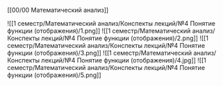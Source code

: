 [[00/00 Математический анализ]]

![[1 семестр/Математический анализ/Конспекты лекций/№4 Понятие функции (отображения)/1.png]]
![[1 семестр/Математический анализ/Конспекты лекций/№4 Понятие функции (отображения)/2.png]]
![[1 семестр/Математический анализ/Конспекты лекций/№4 Понятие функции (отображения)/3.png]]
![[1 семестр/Математический анализ/Конспекты лекций/№4 Понятие функции (отображения)/4.jpg]]
![[1 семестр/Математический анализ/Конспекты лекций/№4 Понятие функции (отображения)/5.png]]
